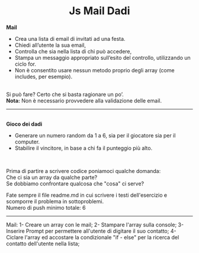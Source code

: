 <h1 align="center">Js Mail Dadi</h1>
<b>Mail</b>
<ul><li>Crea una lista di email di invitati ad una festa.</li>
<li>Chiedi all’utente la sua email,</li>
<li>Controlla che sia nella lista di chi può accedere,</li>
<li>Stampa un messaggio appropriato sull’esito del controllo, utilizzando un ciclo for.</li>
<li>Non è consentito usare nessun metodo proprio degli array (come includes, per esempio).</li></ul><br>
Si può fare? Certo che si basta ragionare un po’.<br>
<b>Nota:</b> Non è necessario provvedere alla validazione delle email.<br>
<hr><br>
<b>Gioco dei dadi</b><br>
<ul><li>Generare un numero random da 1 a 6, sia per il giocatore sia per il computer.</li>
<li>Stabilire il vincitore, in base a chi fa il punteggio più alto.</li></ul><br>

Prima di partire a scrivere codice poniamoci qualche domanda:<br>
Che ci sia un array da qualche parte?<br>
Se dobbiamo confrontare qualcosa che "cosa" ci serve?<br>

Fate sempre il file readme.md in cui scrivere i testi dell'esercizio e scomporre il problema in sottoproblemi. <br>
Numero di push minimo totale: 6

<hr>

Mail: 1- Creare un array con le mail; 2- Stampare l'array sulla console; 3- Inserire Prompt per permettere all'utente di digitare il suo contatto; 4- Ciclare l'array ed accostare la condizionale "if - else" per la ricerca del contatto dell'utente nella lista;